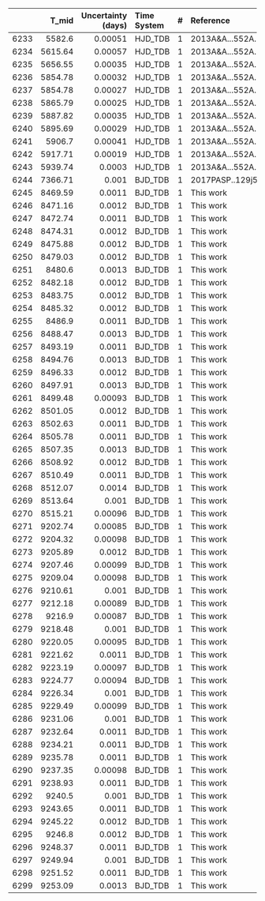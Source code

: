 |      |   T_mid |   Uncertainty (days) | Time System   |   # | Reference           |
|-----:|--------:|---------------------:|:--------------|----:|:--------------------|
| 6233 | 5582.6  |              0.00051 | HJD_TDB       |   1 | 2013A&A...552A..82G |
| 6234 | 5615.64 |              0.00057 | HJD_TDB       |   1 | 2013A&A...552A..82G |
| 6235 | 5656.55 |              0.00035 | HJD_TDB       |   1 | 2013A&A...552A..82G |
| 6236 | 5854.78 |              0.00032 | HJD_TDB       |   1 | 2013A&A...552A..82G |
| 6237 | 5854.78 |              0.00027 | HJD_TDB       |   1 | 2013A&A...552A..82G |
| 6238 | 5865.79 |              0.00025 | HJD_TDB       |   1 | 2013A&A...552A..82G |
| 6239 | 5887.82 |              0.00035 | HJD_TDB       |   1 | 2013A&A...552A..82G |
| 6240 | 5895.69 |              0.00029 | HJD_TDB       |   1 | 2013A&A...552A..82G |
| 6241 | 5906.7  |              0.00041 | HJD_TDB       |   1 | 2013A&A...552A..82G |
| 6242 | 5917.71 |              0.00019 | HJD_TDB       |   1 | 2013A&A...552A..82G |
| 6243 | 5939.74 |              0.0003  | HJD_TDB       |   1 | 2013A&A...552A..82G |
| 6244 | 7366.71 |              0.001   | BJD_TDB       |   1 | 2017PASP..129j5001K |
| 6245 | 8469.59 |              0.0011  | BJD_TDB       |   1 | This work           |
| 6246 | 8471.16 |              0.0012  | BJD_TDB       |   1 | This work           |
| 6247 | 8472.74 |              0.0011  | BJD_TDB       |   1 | This work           |
| 6248 | 8474.31 |              0.0012  | BJD_TDB       |   1 | This work           |
| 6249 | 8475.88 |              0.0012  | BJD_TDB       |   1 | This work           |
| 6250 | 8479.03 |              0.0012  | BJD_TDB       |   1 | This work           |
| 6251 | 8480.6  |              0.0013  | BJD_TDB       |   1 | This work           |
| 6252 | 8482.18 |              0.0012  | BJD_TDB       |   1 | This work           |
| 6253 | 8483.75 |              0.0012  | BJD_TDB       |   1 | This work           |
| 6254 | 8485.32 |              0.0012  | BJD_TDB       |   1 | This work           |
| 6255 | 8486.9  |              0.0011  | BJD_TDB       |   1 | This work           |
| 6256 | 8488.47 |              0.0013  | BJD_TDB       |   1 | This work           |
| 6257 | 8493.19 |              0.0011  | BJD_TDB       |   1 | This work           |
| 6258 | 8494.76 |              0.0013  | BJD_TDB       |   1 | This work           |
| 6259 | 8496.33 |              0.0012  | BJD_TDB       |   1 | This work           |
| 6260 | 8497.91 |              0.0013  | BJD_TDB       |   1 | This work           |
| 6261 | 8499.48 |              0.00093 | BJD_TDB       |   1 | This work           |
| 6262 | 8501.05 |              0.0012  | BJD_TDB       |   1 | This work           |
| 6263 | 8502.63 |              0.0011  | BJD_TDB       |   1 | This work           |
| 6264 | 8505.78 |              0.0011  | BJD_TDB       |   1 | This work           |
| 6265 | 8507.35 |              0.0013  | BJD_TDB       |   1 | This work           |
| 6266 | 8508.92 |              0.0012  | BJD_TDB       |   1 | This work           |
| 6267 | 8510.49 |              0.0011  | BJD_TDB       |   1 | This work           |
| 6268 | 8512.07 |              0.0014  | BJD_TDB       |   1 | This work           |
| 6269 | 8513.64 |              0.001   | BJD_TDB       |   1 | This work           |
| 6270 | 8515.21 |              0.00096 | BJD_TDB       |   1 | This work           |
| 6271 | 9202.74 |              0.00085 | BJD_TDB       |   1 | This work           |
| 6272 | 9204.32 |              0.00098 | BJD_TDB       |   1 | This work           |
| 6273 | 9205.89 |              0.0012  | BJD_TDB       |   1 | This work           |
| 6274 | 9207.46 |              0.00099 | BJD_TDB       |   1 | This work           |
| 6275 | 9209.04 |              0.00098 | BJD_TDB       |   1 | This work           |
| 6276 | 9210.61 |              0.001   | BJD_TDB       |   1 | This work           |
| 6277 | 9212.18 |              0.00089 | BJD_TDB       |   1 | This work           |
| 6278 | 9216.9  |              0.00087 | BJD_TDB       |   1 | This work           |
| 6279 | 9218.48 |              0.001   | BJD_TDB       |   1 | This work           |
| 6280 | 9220.05 |              0.00095 | BJD_TDB       |   1 | This work           |
| 6281 | 9221.62 |              0.0011  | BJD_TDB       |   1 | This work           |
| 6282 | 9223.19 |              0.00097 | BJD_TDB       |   1 | This work           |
| 6283 | 9224.77 |              0.00094 | BJD_TDB       |   1 | This work           |
| 6284 | 9226.34 |              0.001   | BJD_TDB       |   1 | This work           |
| 6285 | 9229.49 |              0.00099 | BJD_TDB       |   1 | This work           |
| 6286 | 9231.06 |              0.001   | BJD_TDB       |   1 | This work           |
| 6287 | 9232.64 |              0.0011  | BJD_TDB       |   1 | This work           |
| 6288 | 9234.21 |              0.0011  | BJD_TDB       |   1 | This work           |
| 6289 | 9235.78 |              0.0011  | BJD_TDB       |   1 | This work           |
| 6290 | 9237.35 |              0.00098 | BJD_TDB       |   1 | This work           |
| 6291 | 9238.93 |              0.0011  | BJD_TDB       |   1 | This work           |
| 6292 | 9240.5  |              0.001   | BJD_TDB       |   1 | This work           |
| 6293 | 9243.65 |              0.0011  | BJD_TDB       |   1 | This work           |
| 6294 | 9245.22 |              0.0012  | BJD_TDB       |   1 | This work           |
| 6295 | 9246.8  |              0.0012  | BJD_TDB       |   1 | This work           |
| 6296 | 9248.37 |              0.0011  | BJD_TDB       |   1 | This work           |
| 6297 | 9249.94 |              0.001   | BJD_TDB       |   1 | This work           |
| 6298 | 9251.52 |              0.0011  | BJD_TDB       |   1 | This work           |
| 6299 | 9253.09 |              0.0013  | BJD_TDB       |   1 | This work           |